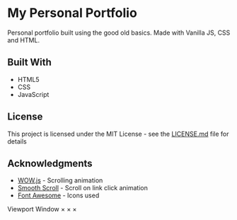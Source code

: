 
# My Personal Portfolio

Personal portfolio built using the good old basics. Made with Vanilla JS, CSS and HTML.


## Built With

* HTML5
* CSS
* JavaScript

## License

This project is licensed under the MIT License - see the [LICENSE.md](LICENSE.md) file for details

## Acknowledgments

* [WOW.js](https://mynameismatthieu.com/WOW/) - Scrolling animation
* [Smooth Scroll](https://github.com/cferdinandi/smooth-scroll) - Scroll on link click animation
* [Font Awesome](https://fontawesome.com/?from=io/) - Icons used


Viewport
Window
×
×
×
